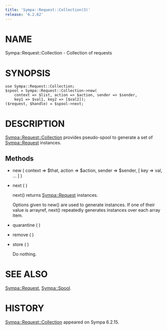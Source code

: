 ```yaml
---
title: 'Sympa::Request::Collection(3)'
release: '6.2.62'
---
```


# NAME

Sympa::Request::Collection - Collection of requests

# SYNOPSIS

    use Sympa::Request::Collection;
    $spool = Sympa::Request::Collection->new(
        context => $list, action => $action, sender => $sender,
        key1 => $val1, key2 => [$val2]);
    ($request, $handle) = $spool->next;

# DESCRIPTION

[Sympa::Request::Collection](./Sympa-Request-Collection.3.md) provides pseudo-spool to generate a set of
[Sympa::Request](./Sympa-Request.3.md) instances.

## Methods

- new ( context => $that, action => $action,
sender => $sender, \[ key => val, ... \] )
- next ( )

    next() returns [Sympa::Request](./Sympa-Request.3.md) instances.

    Options given to new() are used to generate instances.
    If one of their value is arrayref, next() repeatedly generates instances
    over each array item.

- quarantine ( )
- remove ( )
- store ( )

    Do nothing.

# SEE ALSO

[Sympa::Request](./Sympa-Request.3.md), [Sympa::Spool](./Sympa-Spool.3.md).

# HISTORY

[Sympa::Request::Collection](./Sympa-Request-Collection.3.md) appeared on Sympa 6.2.15.
